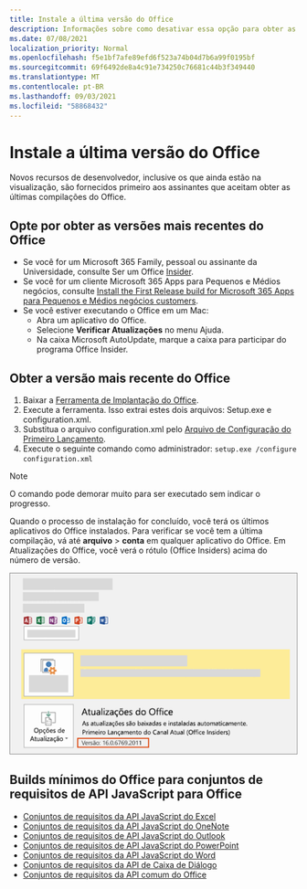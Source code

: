 ```yaml
---
title: Instale a última versão do Office
description: Informações sobre como desativar essa opção para obter as versões mais recentes do Office.
ms.date: 07/08/2021
localization_priority: Normal
ms.openlocfilehash: f5e1bf7afe89efd6f523a74b04d7b6a99f0195bf
ms.sourcegitcommit: 69f6492de8a4c91e734250c76681c44b3f349440
ms.translationtype: MT
ms.contentlocale: pt-BR
ms.lasthandoff: 09/03/2021
ms.locfileid: "58868432"
---
```

# <a name="install-the-latest-version-of-office"></a>Instale a última versão do Office

Novos recursos de desenvolvedor, inclusive os que ainda estão na visualização, são fornecidos primeiro aos assinantes que aceitam obter as últimas compilações do Office.

## <a name="opt-in-to-getting-the-latest-builds-of-office"></a>Opte por obter as versões mais recentes do Office

- Se você for um Microsoft 365 Family, pessoal ou assinante da Universidade, consulte Ser um Office [Insider](https://insider.office.com).
- Se você for um cliente Microsoft 365 Apps para Pequenos e Médios negócios, consulte [Install the First Release build for Microsoft 365 Apps para Pequenos e Médios negócios customers](https://support.office.com/article/4dd8ba40-73c0-4468-b778-c7b744d03ead).
- Se você estiver executando o Office em um Mac:
  - Abra um aplicativo do Office.
  - Selecione **Verificar Atualizações** no menu Ajuda.
  - Na caixa Microsoft AutoUpdate, marque a caixa para participar do programa Office Insider.

## <a name="get-the-latest-build-of-office"></a>Obter a versão mais recente do Office

1. Baixar a [Ferramenta de Implantação do Office](https://www.microsoft.com/download/details.aspx?id=49117).
2. Execute a ferramenta. Isso extrai estes dois arquivos: Setup.exe e configuration.xml.
3. Substitua o arquivo configuration.xml pelo [Arquivo de Configuração do Primeiro Lançamento](https://raw.githubusercontent.com/OfficeDev/Office-Add-in-Commands-Samples/master/Tools/FirstReleaseConfig/configuration.xml).
4. Execute o seguinte comando como administrador: `setup.exe /configure configuration.xml`

> [!NOTE]
> O comando pode demorar muito para ser executado sem indicar o progresso.

Quando o processo de instalação for concluído, você terá os últimos aplicativos do Office instalados. Para verificar se você tem a última compilação, vá até **arquivo** > **conta** em qualquer aplicativo do Office. Em Atualizações do Office, você verá o rótulo (Office Insiders) acima do número de versão.

![Uma captura de tela que mostra informações do produto com o rótulo Office Insiders.](../images/office-insiders-label.png)

## <a name="minimum-office-builds-for-office-javascript-api-requirement-sets"></a>Builds mínimos do Office para conjuntos de requisitos de API JavaScript para Office

- [Conjuntos de requisitos da API JavaScript do Excel](../reference/requirement-sets/excel-api-requirement-sets.md)
- [Conjuntos de requisitos da API JavaScript do OneNote](../reference/requirement-sets/onenote-api-requirement-sets.md)
- [Conjuntos de requisitos de API JavaScript do Outlook](../reference/requirement-sets/outlook-api-requirement-sets.md)
- [Conjuntos de requisitos de API JavaScript do PowerPoint](../reference/requirement-sets/powerpoint-api-requirement-sets.md)
- [Conjuntos de requisitos da API JavaScript do Word](../reference/requirement-sets/word-api-requirement-sets.md)
- [Conjuntos de requisitos da API de Caixa de Diálogo](../reference/requirement-sets/dialog-api-requirement-sets.md)
- [Conjuntos de requisitos da API comum do Office](../reference/requirement-sets/office-add-in-requirement-sets.md)
